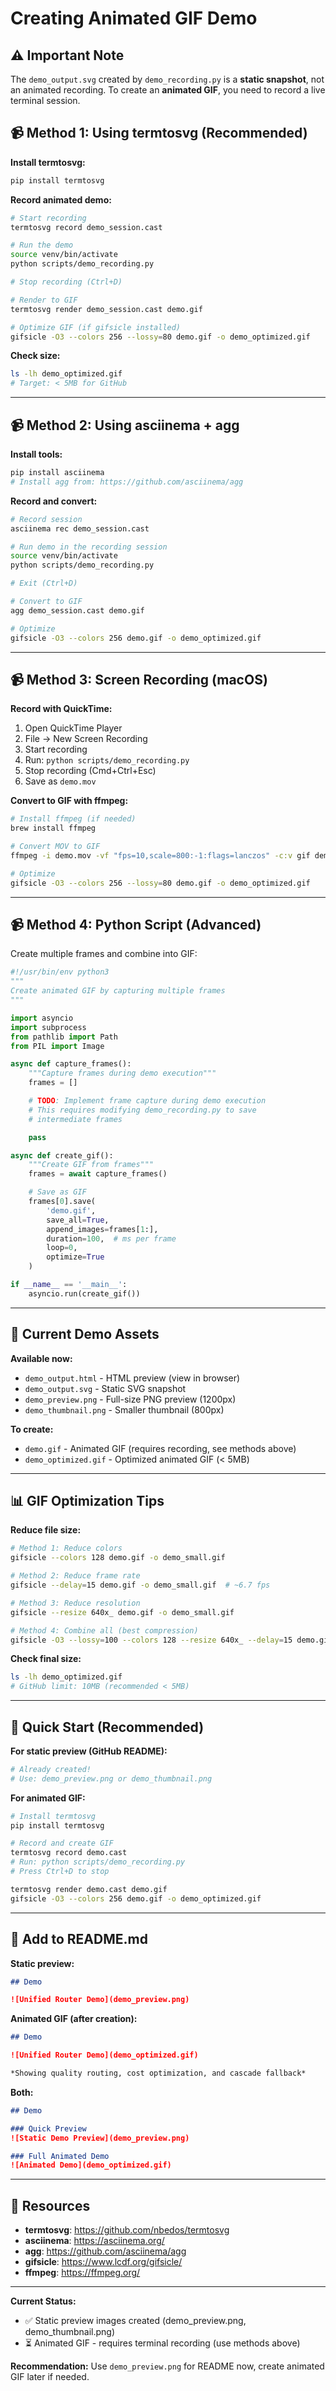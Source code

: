 # Creating Animated GIF Demo

## ⚠️ Important Note

The `demo_output.svg` created by `demo_recording.py` is a **static snapshot**, not an animated recording. To create an **animated GIF**, you need to record a live terminal session.

## 📹 Method 1: Using termtosvg (Recommended)

**Install termtosvg:**
```bash
pip install termtosvg
```

**Record animated demo:**
```bash
# Start recording
termtosvg record demo_session.cast

# Run the demo
source venv/bin/activate
python scripts/demo_recording.py

# Stop recording (Ctrl+D)

# Render to GIF
termtosvg render demo_session.cast demo.gif

# Optimize GIF (if gifsicle installed)
gifsicle -O3 --colors 256 --lossy=80 demo.gif -o demo_optimized.gif
```

**Check size:**
```bash
ls -lh demo_optimized.gif
# Target: < 5MB for GitHub
```

---

## 📹 Method 2: Using asciinema + agg

**Install tools:**
```bash
pip install asciinema
# Install agg from: https://github.com/asciinema/agg
```

**Record and convert:**
```bash
# Record session
asciinema rec demo_session.cast

# Run demo in the recording session
source venv/bin/activate
python scripts/demo_recording.py

# Exit (Ctrl+D)

# Convert to GIF
agg demo_session.cast demo.gif

# Optimize
gifsicle -O3 --colors 256 demo.gif -o demo_optimized.gif
```

---

## 📹 Method 3: Screen Recording (macOS)

**Record with QuickTime:**
1. Open QuickTime Player
2. File → New Screen Recording
3. Start recording
4. Run: `python scripts/demo_recording.py`
5. Stop recording (Cmd+Ctrl+Esc)
6. Save as `demo.mov`

**Convert to GIF with ffmpeg:**
```bash
# Install ffmpeg (if needed)
brew install ffmpeg

# Convert MOV to GIF
ffmpeg -i demo.mov -vf "fps=10,scale=800:-1:flags=lanczos" -c:v gif demo.gif

# Optimize
gifsicle -O3 --colors 256 --lossy=80 demo.gif -o demo_optimized.gif
```

---

## 📹 Method 4: Python Script (Advanced)

Create multiple frames and combine into GIF:

```python
#!/usr/bin/env python3
"""
Create animated GIF by capturing multiple frames
"""

import asyncio
import subprocess
from pathlib import Path
from PIL import Image

async def capture_frames():
    """Capture frames during demo execution"""
    frames = []

    # TODO: Implement frame capture during demo execution
    # This requires modifying demo_recording.py to save
    # intermediate frames

    pass

async def create_gif():
    """Create GIF from frames"""
    frames = await capture_frames()

    # Save as GIF
    frames[0].save(
        'demo.gif',
        save_all=True,
        append_images=frames[1:],
        duration=100,  # ms per frame
        loop=0,
        optimize=True
    )

if __name__ == '__main__':
    asyncio.run(create_gif())
```

---

## 🎯 Current Demo Assets

**Available now:**
- `demo_output.html` - HTML preview (view in browser)
- `demo_output.svg` - Static SVG snapshot
- `demo_preview.png` - Full-size PNG preview (1200px)
- `demo_thumbnail.png` - Smaller thumbnail (800px)

**To create:**
- `demo.gif` - Animated GIF (requires recording, see methods above)
- `demo_optimized.gif` - Optimized animated GIF (< 5MB)

---

## 📊 GIF Optimization Tips

**Reduce file size:**
```bash
# Method 1: Reduce colors
gifsicle --colors 128 demo.gif -o demo_small.gif

# Method 2: Reduce frame rate
gifsicle --delay=15 demo.gif -o demo_small.gif  # ~6.7 fps

# Method 3: Reduce resolution
gifsicle --resize 640x_ demo.gif -o demo_small.gif

# Method 4: Combine all (best compression)
gifsicle -O3 --lossy=100 --colors 128 --resize 640x_ --delay=15 demo.gif -o demo_optimized.gif
```

**Check final size:**
```bash
ls -lh demo_optimized.gif
# GitHub limit: 10MB (recommended < 5MB)
```

---

## 🚀 Quick Start (Recommended)

**For static preview (GitHub README):**
```bash
# Already created!
# Use: demo_preview.png or demo_thumbnail.png
```

**For animated GIF:**
```bash
# Install termtosvg
pip install termtosvg

# Record and create GIF
termtosvg record demo.cast
# Run: python scripts/demo_recording.py
# Press Ctrl+D to stop

termtosvg render demo.cast demo.gif
gifsicle -O3 --colors 256 demo.gif -o demo_optimized.gif
```

---

## 📝 Add to README.md

**Static preview:**
```markdown
## Demo

![Unified Router Demo](demo_preview.png)
```

**Animated GIF (after creation):**
```markdown
## Demo

![Unified Router Demo](demo_optimized.gif)

*Showing quality routing, cost optimization, and cascade fallback*
```

**Both:**
```markdown
## Demo

### Quick Preview
![Static Demo Preview](demo_preview.png)

### Full Animated Demo
![Animated Demo](demo_optimized.gif)
```

---

## 🔗 Resources

- **termtosvg**: https://github.com/nbedos/termtosvg
- **asciinema**: https://asciinema.org/
- **agg**: https://github.com/asciinema/agg
- **gifsicle**: https://www.lcdf.org/gifsicle/
- **ffmpeg**: https://ffmpeg.org/

---

**Current Status:**
- ✅ Static preview images created (demo_preview.png, demo_thumbnail.png)
- ⏳ Animated GIF - requires terminal recording (use methods above)

**Recommendation:** Use `demo_preview.png` for README now, create animated GIF later if needed.
